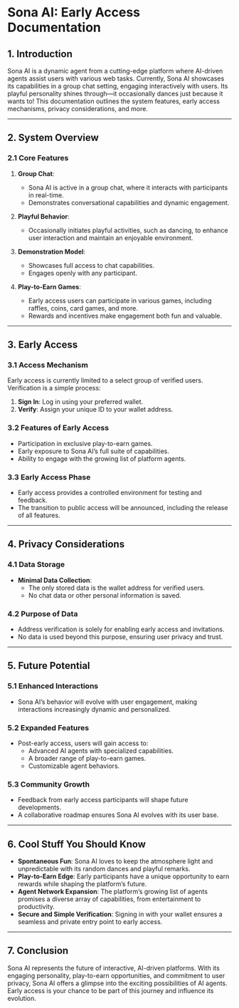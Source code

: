 # Sona AI: Early Access Documentation

## 1. Introduction

Sona AI is a dynamic agent from a cutting-edge platform where AI-driven agents assist users with various web tasks. Currently, Sona AI showcases its capabilities in a group chat setting, engaging interactively with users. Its playful personality shines through—it occasionally dances just because it wants to! This documentation outlines the system features, early access mechanisms, privacy considerations, and more.

---

## 2. System Overview

### 2.1 Core Features

1. **Group Chat**:

   - Sona AI is active in a group chat, where it interacts with participants in real-time.
   - Demonstrates conversational capabilities and dynamic engagement.

2. **Playful Behavior**:

   - Occasionally initiates playful activities, such as dancing, to enhance user interaction and maintain an enjoyable environment.

3. **Demonstration Model**:

   - Showcases full access to chat capabilities.
   - Engages openly with any participant.

4. **Play-to-Earn Games**:

   - Early access users can participate in various games, including raffles, coins, card games, and more.
   - Rewards and incentives make engagement both fun and valuable.

---

## 3. Early Access

### 3.1 Access Mechanism

Early access is currently limited to a select group of verified users. Verification is a simple process:

1. **Sign In**: Log in using your preferred wallet.
2. **Verify**: Assign your unique ID to your wallet address.

### 3.2 Features of Early Access

- Participation in exclusive play-to-earn games.
- Early exposure to Sona AI’s full suite of capabilities.
- Ability to engage with the growing list of platform agents.

### 3.3 Early Access Phase

- Early access provides a controlled environment for testing and feedback.
- The transition to public access will be announced, including the release of all features.

---

## 4. Privacy Considerations

### 4.1 Data Storage

- **Minimal Data Collection**:
  - The only stored data is the wallet address for verified users.
  - No chat data or other personal information is saved.

### 4.2 Purpose of Data

- Address verification is solely for enabling early access and invitations.
- No data is used beyond this purpose, ensuring user privacy and trust.

---

## 5. Future Potential

### 5.1 Enhanced Interactions

- Sona AI’s behavior will evolve with user engagement, making interactions increasingly dynamic and personalized.

### 5.2 Expanded Features

- Post-early access, users will gain access to:
  - Advanced AI agents with specialized capabilities.
  - A broader range of play-to-earn games.
  - Customizable agent behaviors.

### 5.3 Community Growth

- Feedback from early access participants will shape future developments.
- A collaborative roadmap ensures Sona AI evolves with its user base.

---

## 6. Cool Stuff You Should Know

- **Spontaneous Fun**: Sona AI loves to keep the atmosphere light and unpredictable with its random dances and playful remarks.
- **Play-to-Earn Edge**: Early participants have a unique opportunity to earn rewards while shaping the platform’s future.
- **Agent Network Expansion**: The platform’s growing list of agents promises a diverse array of capabilities, from entertainment to productivity.
- **Secure and Simple Verification**: Signing in with your wallet ensures a seamless and private entry point to early access.

---

## 7. Conclusion

Sona AI represents the future of interactive, AI-driven platforms. With its engaging personality, play-to-earn opportunities, and commitment to user privacy, Sona AI offers a glimpse into the exciting possibilities of AI agents. Early access is your chance to be part of this journey and influence its evolution.
